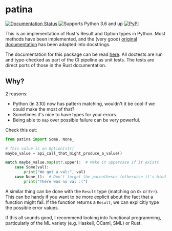 # patina

[![Documentation Status](https://readthedocs.org/projects/patina/badge/?version=latest)](https://patina.readthedocs.io/en/latest/?badge=latest)
![Supports Python 3.6 and up](https://img.shields.io/pypi/pyversions/patina)
[![PyPI](https://img.shields.io/pypi/v/patina)](https://pypi.org/project/patina/)

This is an implementation of Rust's Result and Option types in Python. Most
methods have been implemented, and the (very good) [original documentation] has
been adapted into docstrings.

The documentation for this package can be read [here][docs]. All doctests are
run and type-checked as part of the CI pipeline as unit tests. The tests are
direct ports of those in the Rust documentation.

[original documentation]: https://doc.rust-lang.org/std/result/
[docs]: https://patina.readthedocs.io/en/latest/

## Why?

2 reasons:
- Python (in 3.10) now has pattern matching, wouldn't it be cool if we could
  make the most of that?
- Sometimes it's nice to have types for your errors.
- Being able to `map` over possible failure can be very powerful.

Check this out:

```python
from patina import Some, None_

# This value is an Option[str]
maybe_value = api_call_that_might_produce_a_value()

match maybe_value.map(str.upper):  # Make it uppercase if it exists
    case Some(val):
        print("We got a val:", val)
    case None_():  # Don't forget the parentheses (otherwise it's binding a name)
        print("There was no val :(")
```

A similar thing can be done with the `Result` type (matching on `Ok` or `Err`).
This can be handy if you want to be more explicit about the fact that a function
might fail. If the function returns a `Result`, we can explicitly type the
possible error values.

If this all sounds good, I recommend looking into functional programming,
particularly of the ML variety (e.g. Haskell, OCaml, SML) or Rust.
